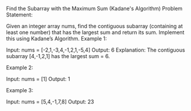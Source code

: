 Find the Subarray with the Maximum Sum (Kadane's Algorithm)
Problem Statement:

Given an integer array nums, find the contiguous subarray (containing at least one number) that has the largest sum and return its sum. Implement this using Kadane’s Algorithm.
Example 1:

Input: nums = [-2,1,-3,4,-1,2,1,-5,4]
Output: 6
Explanation: The contiguous subarray [4,-1,2,1] has the largest sum = 6.

Example 2:

Input: nums = [1]
Output: 1

Example 3:

Input: nums = [5,4,-1,7,8]
Output: 23